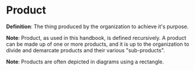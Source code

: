 # Product

**Definition**: The thing produced by the organization to achieve it's purpose.

**Note**: Product, as used in this handbook, is defined recursively. A product can be made up of one or more products, and it is up to the organization to divide and demarcate products and their various "sub-products".

**Note**: Products are often depicted in diagrams using a rectangle.